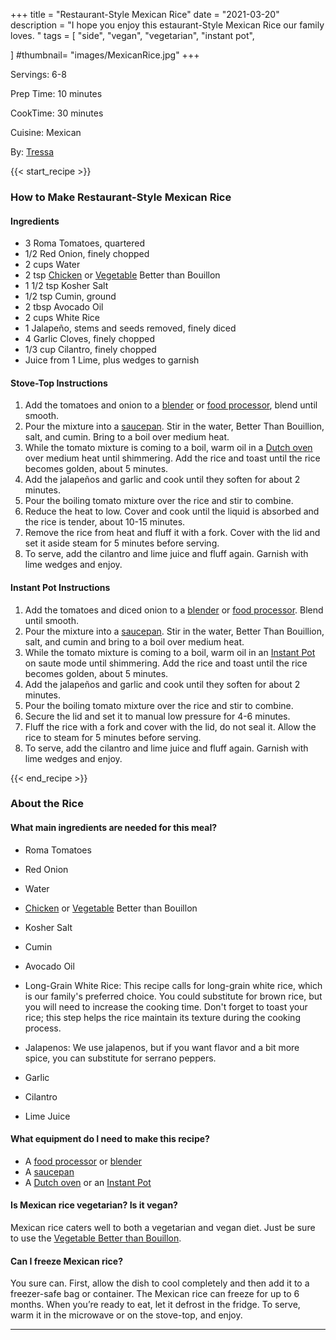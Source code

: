 +++
title = "Restaurant-Style Mexican Rice"
date = "2021-03-20"
description = "I hope you enjoy this estaurant-Style Mexican Rice our family loves. "
tags = [
    "side",
    "vegan",
    "vegetarian",
    "instant pot",
    
]
#thumbnail= "images/MexicanRice.jpg"
+++

Servings: 6-8 <!--more-->

Prep Time: 10 minutes 

CookTime: 30 minutes 

Cuisine: Mexican 

By: [Tressa](https://www.jamilghar.com/about/)

{{< start_recipe >}}

### How to Make Restaurant-Style Mexican Rice 

#### Ingredients 

* 3 Roma Tomatoes, quartered
* 1/2 Red Onion, finely chopped
* 2 cups Water
* 2 tsp [Chicken](https://amzn.to/3s2fa9M) or [Vegetable](https://amzn.to/31eZDI9) Better than Bouillon 
* 1 1/2 tsp Kosher Salt
* 1/2 tsp Cumin, ground
* 2 tbsp Avocado Oil 
* 2 cups White Rice
* 1 Jalapeño, stems and seeds removed, finely diced
* 4 Garlic Cloves, finely chopped
* 1/3 cup Cilantro, finely chopped
* Juice from 1 Lime, plus wedges to garnish 
  
#### Stove-Top Instructions 

1. Add the tomatoes and onion to a [blender](https://amzn.to/31lVrcU) or [food processor](https://amzn.to/3xLS1ft), blend until smooth. 
2. Pour the mixture into a [saucepan](https://amzn.to/3EaKWYi). Stir in the water, Better Than Bouillion, salt, and cumin. Bring to a boil over medium heat.
3. While the tomato mixture is coming to a boil, warm oil in a [Dutch oven](https://amzn.to/3DaDPxN) over medium heat until shimmering. Add the rice and toast until the rice becomes golden, about 5 minutes. 
4. Add the jalapeños and garlic and cook until they soften for about 2 minutes. 
5. Pour the boiling tomato mixture over the rice and stir to combine. 
6. Reduce the heat to low. Cover and cook until the liquid is absorbed and the rice is tender, about 10-15 minutes. 
7. Remove the rice from heat and fluff it with a fork. Cover with the lid and set it aside steam for 5 minutes before serving. 
8. To serve, add the cilantro and lime juice and fluff again. Garnish with lime wedges and enjoy.  

#### Instant Pot Instructions 

1. Add the tomatoes and diced onion to a [blender](https://amzn.to/31lVrcU) or [food processor](https://amzn.to/3xLS1ft). Blend until smooth. 
2. Pour the mixture into a [saucepan](https://amzn.to/3EaKWYi). Stir in the water, Better Than Bouillion, salt, and cumin and bring to a boil over medium heat.
3. While the tomato mixture is coming to a boil, warm oil in an [Instant Pot](https://amzn.to/3rRWIjZ) on saute mode until shimmering. Add the rice and toast until the rice becomes golden, about 5 minutes. 
4. Add the jalapeños and garlic and cook until they soften for about 2 minutes. 
5. Pour the boiling tomato mixture over the rice and stir to combine. 
6. Secure the lid and set it to manual low pressure for 4-6 minutes.
7. Fluff the rice with a fork and cover with the lid, do not seal it. Allow the rice to steam for 5 minutes before serving. 
8. To serve, add the cilantro and lime juice and fluff again. Garnish with lime wedges and enjoy. 

{{< end_recipe >}}

### About the Rice 

#### What main ingredients are needed for this meal?

* Roma Tomatoes

* Red Onion

* Water

* [Chicken](https://amzn.to/3s2fa9M) or [Vegetable](https://amzn.to/31eZDI9) Better than Bouillon 

* Kosher Salt

* Cumin

* Avocado Oil 

* Long-Grain White Rice: This recipe calls for long-grain white rice, which is our family's preferred choice. You could substitute for brown rice, but you will need to increase the cooking time. Don't forget to toast your rice; this step helps the rice maintain its texture during the cooking process.

* Jalapenos: We use jalapenos, but if you want flavor and a bit more spice, you can substitute for serrano peppers. 

* Garlic 

* Cilantro

* Lime Juice 

#### What equipment do I need to make this recipe?

* A [food processor](https://amzn.to/3xLS1ft) or [blender](https://amzn.to/31lVrcU) 
* A [saucepan](https://amzn.to/3EaKWYi)
* A [Dutch oven](https://amzn.to/3DaDPxN) or an [Instant Pot](https://amzn.to/3rRWIjZ)

#### Is Mexican rice vegetarian? Is it vegan?

Mexican rice caters well to both a vegetarian and vegan diet. Just be sure to use the [Vegetable Better than Bouillon](https://amzn.to/31eZDI9). 

#### Can I freeze Mexican rice? 

You sure can. First, allow the dish to cool completely and then add it to a freezer-safe bag or container. The Mexican rice can freeze for up to 6 months. When you’re ready to eat, let it defrost in the fridge. To serve, warm it in the microwave or on the stove-top, and enjoy. 

----
